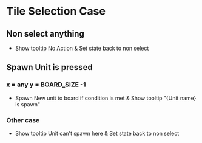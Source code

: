 # Tile Selection Case
## Non select anything
- Show tooltip No Action & Set state back to non select

## Spawn Unit is pressed
### x = any y = BOARD_SIZE -1
- Spawn New unit to board if condition is met & Show tooltip "{Unit name} is spawn"

### Other case
- Show tooltip Unit can't spawn here & Set state back to non select
